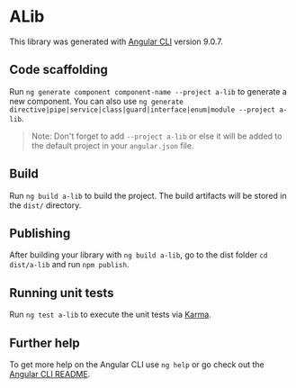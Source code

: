 # ALib

This library was generated with [Angular CLI](https://github.com/angular/angular-cli) version 9.0.7.

## Code scaffolding

Run `ng generate component component-name --project a-lib` to generate a new component. You can also use `ng generate directive|pipe|service|class|guard|interface|enum|module --project a-lib`.
> Note: Don't forget to add `--project a-lib` or else it will be added to the default project in your `angular.json` file. 

## Build

Run `ng build a-lib` to build the project. The build artifacts will be stored in the `dist/` directory.

## Publishing

After building your library with `ng build a-lib`, go to the dist folder `cd dist/a-lib` and run `npm publish`.

## Running unit tests

Run `ng test a-lib` to execute the unit tests via [Karma](https://karma-runner.github.io).

## Further help

To get more help on the Angular CLI use `ng help` or go check out the [Angular CLI README](https://github.com/angular/angular-cli/blob/master/README.md).
